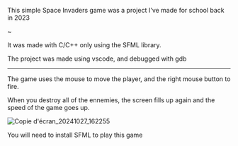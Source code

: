 This simple Space Invaders game was a project I've made for school back in 2023

~

It was made with C/C++ only using the SFML library.

The project was made using vscode, and debugged with gdb

___

The game uses the mouse to move the player, and the right mouse button to fire.

When you destroy all of the ennemies, the screen fills up again and the speed of the game goes up.

![Copie d'écran_20241027_162255](https://github.com/user-attachments/assets/a09577da-7b1d-4f7e-9c4c-7207c6804195)

You will need to install SFML to play this game
